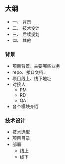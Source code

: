 ## 大纲
- 一、 背景
- 二、 技术设计
- 三、 后续规划
- 四、 其他

### 背景
- 项目背景、主要哪些业务
- repo、接口文档、
- 项目线上、线下地址
- 对接人
  - PM
  - RD
  - QA
- 各个模块介绍

### 技术设计
- 技术选型
- 项目目录
- 部署
  - 线上
  - 线下

